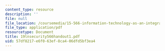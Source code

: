 ```yaml
---
content_type: resource
description: ''
file: null
file_location: /coursemedia/15-566-information-technology-as-an-integrating-force-in-manufacturing-spring-2003/57df8217e6f063ef8ca406dfd5bf3ea4_19lnsecurity566handout1.pdf
file_type: application/pdf
resourcetype: Document
title: 19lnsecurity566handout1.pdf
uid: 57df8217-e6f0-63ef-8ca4-06dfd5bf3ea4
---
```


